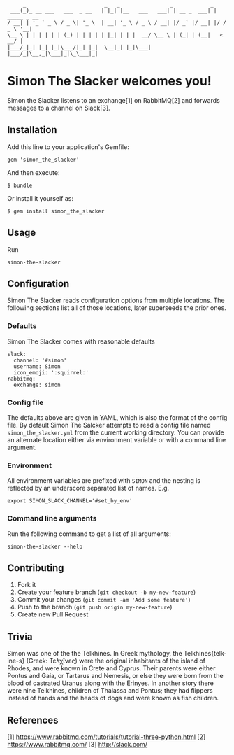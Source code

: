          _                         _   _                _            _
     ___(_)_ __ ___   ___  _ __   | |_| |__   ___   ___| | __ _  ___| | _____ _ __
    / __| | '_ ` _ \ / _ \| '_ \  | __| '_ \ / _ \ / __| |/ _` |/ __| |/ / _ \ '__|
    \__ \ | | | | | | (_) | | | | | |_| | | |  __/ \__ \ | (_| | (__|   <  __/ |
    |___/_|_| |_| |_|\___/|_| |_|  \__|_| |_|\___| |___/_|\__,_|\___|_|\_\___|_|

# Simon The Slacker welcomes you!

Simon the Slacker listens to an exchange[1] on RabbitMQ[2] and forwards
messages to a channel on Slack[3].


## Installation

Add this line to your application's Gemfile:

    gem 'simon_the_slacker'

And then execute:

    $ bundle

Or install it yourself as:

    $ gem install simon_the_slacker


## Usage

Run

    simon-the-slacker


## Configuration

Simon The Slacker reads configuration options from multiple
locations. The following sections list all of those locations, later
superseeds the prior ones.


### Defaults

Simon The Slacker comes with reasonable defaults

    slack:
      channel: '#simon'
      username: Simon
      icon_emoji: ':squirrel:'
    rabbitmq:
      exchange: simon


### Config file

The defaults above are given in YAML, which is also the format of the
config file. By default Simon The Salcker attempts to read a config
file named `simon_the_slacker.yml` from the current working
directory. You can provide an alternate location either via
environment variable or with a command line argument.


### Environment

All environment variables are prefixed with `SIMON` and the nesting is
reflected by an underscore separated list of names. E.g.

    export SIMON_SLACK_CHANNEL='#set_by_env'


### Command line arguments

Run the following command to get a list of all arguments:

    simon-the-slacker --help


## Contributing

1. Fork it
2. Create your feature branch (`git checkout -b my-new-feature`)
3. Commit your changes (`git commit -am 'Add some feature'`)
4. Push to the branch (`git push origin my-new-feature`)
5. Create new Pull Request


## Trivia

Simon was one of the the Telkhines. In Greek mythology, the
Telkhines{telk-ine-s} (Greek: Τελχῖνες) were the original inhabitants
of the island of Rhodes, and were known in Crete and Cyprus. Their
parents were either Pontus and Gaia, or Tartarus and Nemesis, or else
they were born from the blood of castrated Uranus along with the
Erinyes. In another story there were nine Telkhines, children of
Thalassa and Pontus; they had flippers instead of hands and the heads
of dogs and were known as fish children.


## References

[1] https://www.rabbitmq.com/tutorials/tutorial-three-python.html
[2] https://www.rabbitmq.com/
[3] http://slack.com/

